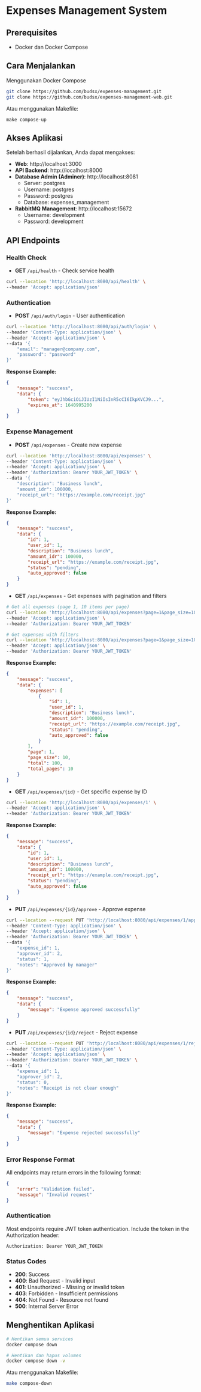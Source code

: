 # Expenses Management System

## Prerequisites

- Docker dan Docker Compose

## Cara Menjalankan

Menggunakan Docker Compose

```bash
git clone https://github.com/budsx/expenses-management.git
git clone https://github.com/budsx/expenses-management-web.git
```

Atau menggunakan Makefile:

```
make compose-up
```

## Akses Aplikasi

Setelah berhasil dijalankan, Anda dapat mengakses:

- **Web**: http://localhost:3000
- **API Backend**: http://localhost:8000
- **Database Admin (Adminer)**: http://localhost:8081
  - Server: postgres
  - Username: postgres
  - Password: postgres
  - Database: expenses_management
- **RabbitMQ Management**: http://localhost:15672
  - Username: development
  - Password: development

## API Endpoints

### Health Check

- **GET** `/api/health` - Check service health
```bash
curl --location 'http://localhost:8080/api/health' \
--header 'Accept: application/json'
```

### Authentication

- **POST** `/api/auth/login` - User authentication
```bash
curl --location 'http://localhost:8080/api/auth/login' \
--header 'Content-Type: application/json' \
--header 'Accept: application/json' \
--data '{
    "email": "manager@company.com",
    "password": "password"
}'
```

**Response Example:**
```json
{
    "message": "success",
    "data": {
        "token": "eyJhbGciOiJIUzI1NiIsInR5cCI6IkpXVCJ9...",
        "expires_at": 1640995200
    }
}
```

### Expense Management

- **POST** `/api/expenses` - Create new expense
```bash
curl --location 'http://localhost:8080/api/expenses' \
--header 'Content-Type: application/json' \
--header 'Accept: application/json' \
--header 'Authorization: Bearer YOUR_JWT_TOKEN' \
--data '{
    "description": "Business lunch",
    "amount_idr": 100000,
    "receipt_url": "https://example.com/receipt.jpg"
}'
```

**Response Example:**
```json
{
    "message": "success",
    "data": {
        "id": 1,
        "user_id": 1,
        "description": "Business lunch",
        "amount_idr": 100000,
        "receipt_url": "https://example.com/receipt.jpg",
        "status": "pending",
        "auto_approved": false
    }
}
```

- **GET** `/api/expenses` - Get expenses with pagination and filters
```bash
# Get all expenses (page 1, 10 items per page)
curl --location 'http://localhost:8080/api/expenses?page=1&page_size=10' \
--header 'Accept: application/json' \
--header 'Authorization: Bearer YOUR_JWT_TOKEN'

# Get expenses with filters
curl --location 'http://localhost:8080/api/expenses?page=1&page_size=10&status=1&user_id=1' \
--header 'Accept: application/json' \
--header 'Authorization: Bearer YOUR_JWT_TOKEN'
```

**Response Example:**
```json
{
    "message": "success",
    "data": {
        "expenses": [
            {
                "id": 1,
                "user_id": 1,
                "description": "Business lunch",
                "amount_idr": 100000,
                "receipt_url": "https://example.com/receipt.jpg",
                "status": "pending",
                "auto_approved": false
            }
        ],
        "page": 1,
        "page_size": 10,
        "total": 100,
        "total_pages": 10
    }
}
```

- **GET** `/api/expenses/{id}` - Get specific expense by ID
```bash
curl --location 'http://localhost:8080/api/expenses/1' \
--header 'Accept: application/json' \
--header 'Authorization: Bearer YOUR_JWT_TOKEN'
```

**Response Example:**
```json
{
    "message": "success",
    "data": {
        "id": 1,
        "user_id": 1,
        "description": "Business lunch",
        "amount_idr": 100000,
        "receipt_url": "https://example.com/receipt.jpg",
        "status": "pending",
        "auto_approved": false
    }
}
```

- **PUT** `/api/expenses/{id}/approve` - Approve expense
```bash
curl --location --request PUT 'http://localhost:8080/api/expenses/1/approve' \
--header 'Content-Type: application/json' \
--header 'Accept: application/json' \
--header 'Authorization: Bearer YOUR_JWT_TOKEN' \
--data '{
    "expense_id": 1,
    "approver_id": 2,
    "status": 1,
    "notes": "Approved by manager"
}'
```

**Response Example:**
```json
{
    "message": "success",
    "data": {
        "message": "Expense approved successfully"
    }
}
```

- **PUT** `/api/expenses/{id}/reject` - Reject expense
```bash
curl --location --request PUT 'http://localhost:8080/api/expenses/1/reject' \
--header 'Content-Type: application/json' \
--header 'Accept: application/json' \
--header 'Authorization: Bearer YOUR_JWT_TOKEN' \
--data '{
    "expense_id": 1,
    "approver_id": 2,
    "status": 0,
    "notes": "Receipt is not clear enough"
}'
```

**Response Example:**
```json
{
    "message": "success",
    "data": {
        "message": "Expense rejected successfully"
    }
}
```

### Error Response Format

All endpoints may return errors in the following format:
```json
{
    "error": "Validation failed",
    "message": "Invalid request"
}
```

### Authentication

Most endpoints require JWT token authentication. Include the token in the Authorization header:
```
Authorization: Bearer YOUR_JWT_TOKEN
```

### Status Codes

- **200**: Success
- **400**: Bad Request - Invalid input
- **401**: Unauthorized - Missing or invalid token
- **403**: Forbidden - Insufficient permissions
- **404**: Not Found - Resource not found
- **500**: Internal Server Error



## Menghentikan Aplikasi

```bash
# Hentikan semua services
docker compose down

# Hentikan dan hapus volumes
docker compose down -v
```

Atau menggunakan Makefile:
```bash
make compose-down
```